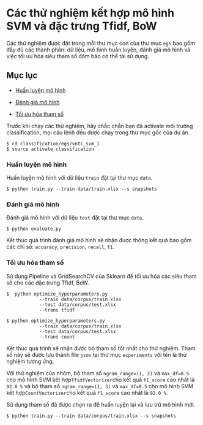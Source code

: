 # Các thử nghiệm kết hợp mô hình SVM và đặc trưng Tfidf, BoW

Các thử nghiệm được đặt trong mỗi thư mục con của thư mục `egs` bao gồm đầy đủ các thành phần: dữ liệu, mô hình huấn luyện, đánh giá mô hình và việc tối ưu hóa siêu tham số đảm bảo có thể tái sử dụng.

## Mục lục

* [Huấn luyện mô hình](#huấn-luyện-mô-hình)

* [Đánh giá mô hình](#đánh-giá-mô-hình)

* [Tối ưu hóa tham số](#tối-ưu-hóa-tham-số)

Trước khi chạy các thử nghiệm, hãy chắc chắn bạn đã activate môi trường classification, mọi câu lệnh đều được chạy trong thư mục gốc của dự án.
```
$ cd classification/egs/vntc_svm_1
$ source activate classification
```

### Huấn luyện mô hình

Huấn luyện mô hình với dữ liệu `train` đặt tại thư mục `data`.
```
$ python train.py --train data/train.xlsx --s snapshots
```

### Đánh giá mô hình
Đánh giá mô hình với dữ liệu `test` đặt tại thư mục `data`.
```
$ python evaluate.py
```
Kết thúc quá trình đánh giá mô hình sẽ nhận được thông kết quả bao gồm các chỉ số: `accuracy`, `precision`, `recall`, `f1`.

### Tối ưu hóa tham số
Sử dụng Pipeline và GridSearchCV của Sklearn để tối ưu hóa các siêu tham số cho các đặc trưng Tfidf, BoW.

```
$  python optimize_hyperparameters.py 
            --train data/corpus/train.xlsx 
            --test data/corpus/test.xlsx 
            --trans tfidf 
```

```
$ python optimize_hyperparameters.py 
            --train data/corpus/train.xlsx
            --test data/corpus/test.xlsx 
            --trans count
```

Kết thúc quá trình sẽ nhận được bộ tham số tốt nhất cho thử nghiệm. Tham số này sẽ được lưu thành file `json` tại thư mục `experiments` với tên là thử nghiệm tương ứng.

Với thử nghiệm của nhóm, bộ tham số `ngram_range=(1, 2)` và `max_df=0.5` cho mô hình SVM kết hợp`TfidfVectorizer`cho kết quả `f1_score` cao nhất là `92.8 %` và bộ tham số `ngram_range=(1, 3)` và `max_df=0.5` cho mô hình SVM kết hợp`CountVectorizer`cho kết quả `f1_score` cao nhất là `92.0 %`.

Sử dụng tham số đã được chọn ra để huấn luyện lại và lưu trữ mô hình mới.
```
$ python train.py --train data/corpus/train.xlsx --s snapshots
```